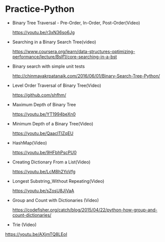 # Practice-Python
- Binary Tree Traversal - Pre-Order, In-Order, Post-Order(Video)

   https://youtu.be/r3xN36so6Jg

- Searching in a Binary Search Tree(video)

   https://www.coursera.org/learn/data-structures-optimizing-performance/lecture/BsIf1/core-searching-in-a-bst

- Binary search with simple unit tests

   http://chinmayakrpatanaik.com/2016/06/01/Binary-Search-Tree-Python/

- Level Order Traversal of Binary Tree(Video)

   https://github.com/shfhm/

- Maximum Depth of Binary Tree

   https://youtu.be/YT1994beXn0

- Minimum Depth of a Binary Tree(Video)

   https://youtu.be/QaaclTlZqEU

- HashMap(Video)

   https://youtu.be/9HFbhPscPU0

- Creating Dictionary From a List(Video)

   https://youtu.be/LcM8h2YoVfg

- Longest Substring_Without Repeating(Video)

  https://youtu.be/sZosU8JjVaA

- Group and Count with Dictionaries (Video)

  https://codefisher.org/catch/blog/2015/04/22/python-how-group-and-count-dictionaries/
 
 - Trie (Video)
 
 https://youtu.be/AXjmTQ8LEoI
 
